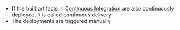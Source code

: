 - If the built artifacts in [Continuous Integration](Continuous%20Integration.md) are also continuously deployed, it is called continuous delivery
- The deployments are triggered manually